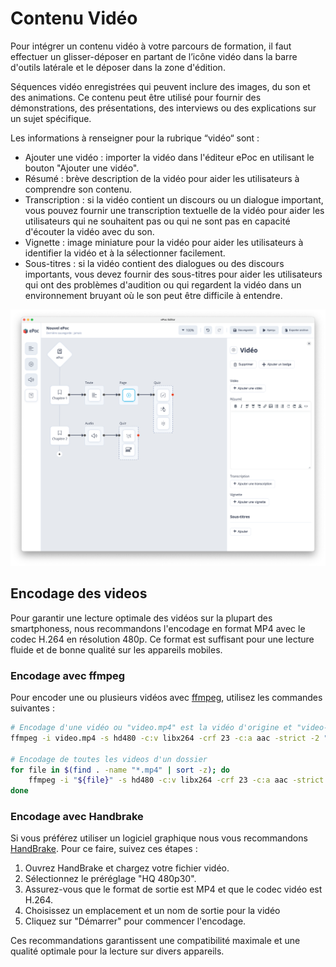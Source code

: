 # Contenu Vidéo

Pour intégrer un contenu vidéo à votre parcours de formation, il faut effectuer un glisser-déposer en partant de l’icône 
vidéo dans la barre d'outils latérale et le déposer dans la zone d'édition.

Séquences vidéo enregistrées qui peuvent inclure des images, du son et des animations. Ce contenu peut être utilisé pour fournir des démonstrations, des présentations, des interviews ou des explications sur un sujet spécifique.

Les informations à renseigner pour la rubrique “vidéo“ sont :
    
- Ajouter une vidéo : importer la vidéo dans l'éditeur ePoc en utilisant le bouton "Ajouter une vidéo".
- Résumé : brève description de la vidéo pour aider les utilisateurs à comprendre son contenu.
- Transcription : si la vidéo contient un discours ou un dialogue important, vous pouvez fournir une transcription textuelle de la vidéo pour aider les utilisateurs qui ne souhaitent pas ou qui ne sont pas en capacité d'écouter la vidéo avec du son.
- Vignette : image miniature pour la vidéo pour aider les utilisateurs à identifier la vidéo et à la sélectionner facilement.
- Sous-titres : si la vidéo contient des dialogues ou des discours importants, vous devez fournir des sous-titres pour aider les utilisateurs qui ont des problèmes d'audition ou qui regardent la vidéo dans un environnement bruyant où le son peut être difficile à entendre.

![Renseigner un contenu vidéo](../images/video.png)

## Encodage des videos

Pour garantir une lecture optimale des vidéos sur la plupart des smartphoness, nous recommandons l'encodage en format MP4 avec le codec H.264 en résolution 480p. Ce format est suffisant pour une lecture fluide et de bonne qualité sur les appareils mobiles.

### Encodage avec ffmpeg

Pour encoder une ou plusieurs vidéos avec [ffmpeg](https://www.ffmpeg.org/), utilisez les commandes suivantes :

```sh
# Encodage d'une vidéo ou "video.mp4" est la vidéo d'origine et "video-min.mp4" est la vidéo compressée
ffmpeg -i video.mp4 -s hd480 -c:v libx264 -crf 23 -c:a aac -strict -2 "video-min.mp4"

# Encodage de toutes les videos d'un dossier
for file in $(find . -name "*.mp4" | sort -z); do
    ffmpeg -i "${file}" -s hd480 -c:v libx264 -crf 23 -c:a aac -strict -2 "${file%.*}-min.mp4"
done
```

### Encodage avec Handbrake

Si vous préférez utiliser un logiciel graphique nous vous recommandons [HandBrake](https://handbrake.fr/rotation.php?file=HandBrake-1.9.0.dmg). Pour ce faire, suivez ces étapes :

1. Ouvrez HandBrake et chargez votre fichier vidéo. 
2. Sélectionnez le préréglage "HQ 480p30". 
3. Assurez-vous que le format de sortie est MP4 et que le codec vidéo est H.264. 
4. Choisissez un emplacement et un nom de sortie pour la vidéo
5. Cliquez sur "Démarrer" pour commencer l'encodage.

Ces recommandations garantissent une compatibilité maximale et une qualité optimale pour la lecture sur divers appareils.
